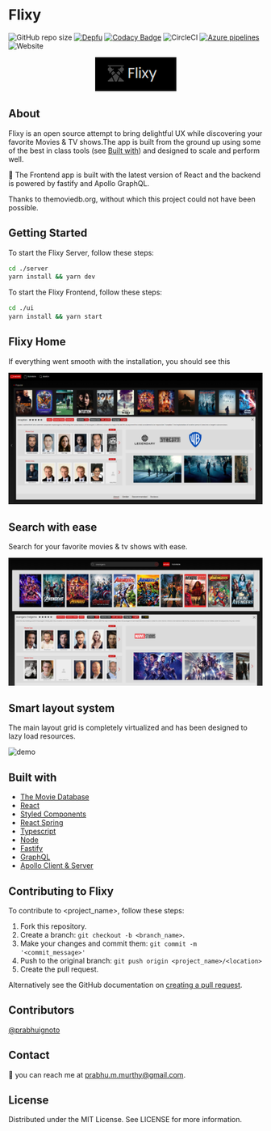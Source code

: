 # Flixy

<!--- These are examples. See https://shields.io for others or to customize this set of shields. You might want to include dependencies, project status and licence info here --->
![GitHub repo size](https://img.shields.io/github/repo-size/prabhuignoto/flixy?style=flat-square)
[![Depfu](https://badges.depfu.com/badges/cd27938facec7ada655a35f744fd70ab/overview.svg)](https://depfu.com/github/prabhuignoto/flixy?project_id=13570)
[![Codacy Badge](https://app.codacy.com/project/badge/Grade/8448fda0220b4836920a6e313fb8f25d)](https://www.codacy.com/manual/prabhuignoto/flixy?utm_source=github.com&amp;utm_medium=referral&amp;utm_content=prabhuignoto/flixmov&amp;utm_campaign=Badge_Grade)
![CircleCI](https://img.shields.io/circleci/build/github/prabhuignoto/flixy?style=flat-square&token=deb81bfe136d2d425c19706ecb42f3023100723c)
[![Azure pipelines](https://dev.azure.com/prabhummurthy/flixy/_apis/build/status/prabhuignoto.flixy?branchName=master)](https://dev.azure.com/prabhummurthy/flixy/_build/latest?definitionId=1&branchName=master)
![Website](https://img.shields.io/website?style=flat-square&url=https%3A%2F%2Fmovies.prabhumurthy.com)

<p align="center">
    <a href="https://movies.prabhumurthy.com"><img src="logo.png" alt="logo" /></a>
</p>

## About

Flixy is an open source attempt to bring delightful UX while discovering your favorite Movies & TV shows.The app is built from the ground up using some of the best in class tools (see [Built with](#built-with)) and designed to scale and perform well.

:rocket: The Frontend app is built with the latest version of React and the backend is powered by fastify and Apollo GraphQL.

Thanks to themoviedb.org, without which this project could not have been possible.

## Getting Started

To start the Flixy Server, follow these steps:

```bash
cd ./server
yarn install && yarn dev
```

To start the Flixy Frontend, follow these steps:

```bash
cd ./ui
yarn install && yarn start
```

## Flixy Home

If everything went smooth with the installation, you should see this

![home_page_preview](home_page_preview.png)

## Search with ease

Search for your favorite movies & tv shows with ease.

![search](search.png)

## Smart layout system

The main layout grid is completely virtualized and has been designed to lazy load resources.

![demo](demo.gif)

## Built with

* [The Movie Database](https://developers.themoviedb.org/)
* [React](https://reactjs.org/)
* [Styled Components](https://styled-components.com/)
* [React Spring](https://www.react-spring.io/)
* [Typescript](https://www.typescriptlang.org/)
* [Node](https://nodejs.org/en/)
* [Fastify](https://www.fastify.io/)
* [GraphQL](https://graphql.org/)
* [Apollo Client & Server](https://www.apollographql.com/)

## Contributing to Flixy
<!--- If your README is long or you have some specific process or steps you want contributors to follow, consider creating a separate CONTRIBUTING.md file--->
To contribute to <project_name>, follow these steps:

1. Fork this repository.
2. Create a branch: `git checkout -b <branch_name>`.
3. Make your changes and commit them: `git commit -m '<commit_message>'`
4. Push to the original branch: `git push origin <project_name>/<location>`
5. Create the pull request.

Alternatively see the GitHub documentation on [creating a pull request](https://help.github.com/en/github/collaborating-with-issues-and-pull-requests/creating-a-pull-request).

## Contributors

[@prabhuignoto](https://github.com/prabhuignoto)

## Contact

:email: you can reach me at prabhu.m.murthy@gmail.com.

## License

Distributed under the MIT License. See LICENSE for more information.
